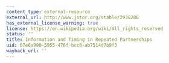 ```yaml
---
content_type: external-resource
external_url: http://www.jstor.org/stable/2938286
has_external_license_warning: true
license: https://en.wikipedia.org/wiki/All_rights_reserved
status: ''
title: Information and Timing in Repeated Partnerships
uid: 07e6a990-5955-476f-bcc0-ab7514d7b9f3
wayback_url: ''
---
```

